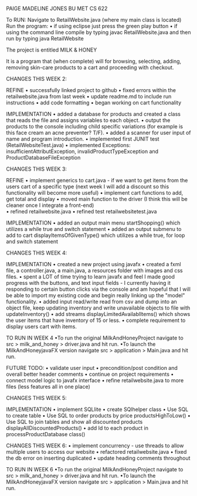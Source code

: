 PAIGE MADELINE JONES BU MET CS 622 

To RUN:
Navigate to RetailWebsite.java (where my main class is located) 
Run the program:
• if using eclipse just press the green play button
• if using the command line compile by typing javac RetailWebsite.java and then run by typing java RetailWebsite


The project is entitled MILK & HONEY

It is a program that (when complete) will for browsing, selecting, adding, removing skin-care products to a cart and proceeding with checkout.

CHANGES THIS WEEK 2:

REFINE
• successfully linked project to github
• fixed errors within the retailwebsite.java from last week 
• update readme.md to include run instructions
• add code formatting
• began working on cart functionality

IMPLEMENTATION
• added a database for products and created a class that reads the file and assigns variables to each object. 
• output the products to the console including child specific variations (for example is this face cream an acne preventer? T/F). 
• added a scanner for user input of name and program introduction. 
• implemented first JUNIT test (RetailWebsiteTest.java)
• implemented Exceptions: insufficientAttributException, invalidProductTypeException and ProductDatabaseFileException

CHANGES THIS WEEK 3:

REFINE
• implement generics to cart.java - if we want to get items from the users cart of a specific type (next week I will add a discount so this functionality will become more useful)
• implement cart functions to add, get total and display
• moved main function to the driver (I think this will be cleaner once I integrate a front-end)\
• refined retailwebsite.java 
• refined test retailwebsitetest.java  

IMPLEMENTATION
• added an output main menu startShopping() which utilizes a while true and switch statement
• added an output submenu to add to cart displayItemsOfGivenType() which utilizes a while true, for loop and switch statement

CHANGES THIS WEEK 4:

IMPLEMENTATION
• created a new project using javafx
• created a fxml file, a controller.java, a main.java, a resources folder with images and css files. 
• spent a LOT of time trying to learn javafx and feel I made good progress with the buttons, and text input fields - I currently having it responding to certain button clicks via the console and am hopeful that I will be able to import my existing code and begin really linking up the "model" functionality. 
• added input read/write read from csv and dump into an object file, keep updating inventory and write unavailable objects to file with updateInventory() 
• add streams displayLimitedAvailablItems() which shows the user items that have inventory of 15 or less. 
• complete requirement to display users cart with items. 


TO RUN IN WEEK 4
•To run the original MilkAndHoneyProject navigate to src > milk_and_honey > driver.java and hit run. 
•To launch the MilkAndHoneyjavaFX version navigate src > application > Main.java and hit run.   


FUTURE TODO: 
• validate user input
• precondition/post condition and overall better header comments
• continue on project requirements
• connect model logic to javafx interface
• refine retailwebsite.java to more files (less features all in one place)

CHANGES THIS WEEK 5:

IMPLEMENTATION
• implement SQLlite 
• create SQlhelper class 
• Use SQL to create table
• Use SQL to order products by price productsHighToLow()
• Use SQL to join tables and show all discounted products displayAllDiscountedProducts()
• add Id to each product in processProductDatabase class() 

CHANGES THIS WEEK 6:
• implement concurrency - use threads to allow multiple users to access our website
• refactored retailwebsite.java
• fixed the db error on inserting duplicated
• update heading comments throughout 

TO RUN IN WEEK 6
•To run the original MilkAndHoneyProject navigate to src > milk_and_honey > driver.java and hit run. 
•To launch the MilkAndHoneyjavaFX version navigate src > application > Main.java and hit run.  


